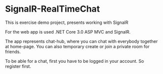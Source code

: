 # SignalR-RealTimeChat
This is exercise demo project, presents working with SignalR

For the web app is used .NET Core 3.0 ASP MVC and SignalR.

The app represents chat-hub, where you can chat with everybody together at home-page. You can also temporary create or join a private room for friends.

To be able for a chat, first you have to be logged in your account. So register first.

